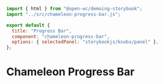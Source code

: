 ```js script
import { html } from "@open-wc/demoing-storybook";
import "../src/chameleon-progress-bar.js";

export default {
  title: "Progress Bar",
  component: "chameleon-progress-bar",
  options: { selectedPanel: "storybookjs/knobs/panel" },
};
```

# Chameleon Progress Bar
